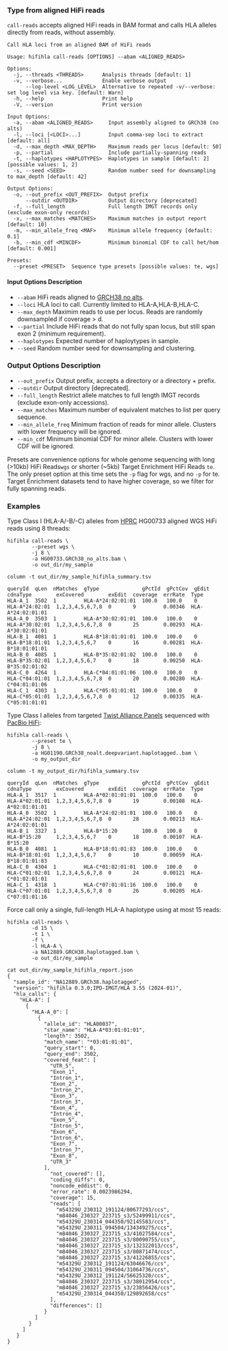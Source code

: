 ### Type from aligned HiFi reads
`call-reads` accepts aligned HiFi reads in BAM format and calls HLA alleles directly from reads, without assembly.
```
Call HLA loci from an aligned BAM of HiFi reads

Usage: hifihla call-reads [OPTIONS] --abam <ALIGNED_READS>

Options:
  -j, --threads <THREADS>      Analysis threads [default: 1]
  -v, --verbose...             Enable verbose output
      --log-level <LOG_LEVEL>  Alternative to repeated -v/--verbose: set log level via key. [default: Warn]
  -h, --help                   Print help
  -V, --version                Print version

Input Options:
  -a, --abam <ALIGNED_READS>     Input assembly aligned to GRCh38 (no alts)
  -l, --loci [<LOCI>...]         Input comma-sep loci to extract [default: all]
  -d, --max_depth <MAX_DEPTH>    Maximum reads per locus [default: 50]
  -p, --partial                  Include partially-spanning reads
  -t, --haplotypes <HAPLOTYPES>  Haplotypes in sample [default: 2] [possible values: 1, 2]
  -s, --seed <SEED>              Random number seed for downsampling to max_depth [default: 42]

Output Options:
  -o, --out_prefix <OUT_PREFIX>  Output prefix
      --outdir <OUTDIR>          Output directory [deprecated]
  -f, --full_length              Full length IMGT records only (exclude exon-only records)
  -x, --max_matches <MATCHES>    Maximum matches in output report [default: 10]
  -m, --min_allele_freq <MAF>    Minimum allele frequency [default: 0.1]
  -b, --min_cdf <MINCDF>         Minimum binomial CDF to call het/hom [default: 0.001]

Presets:
  --preset <PRESET>  Sequence type presets [possible values: te, wgs]
```
#### Input Options Description
* `--abam` HiFi reads aligned to [GRCH38 no alts](https://ftp.ncbi.nlm.nih.gov/genomes/all/GCA/000/001/405/GCA_000001405.15_GRCh38/seqs_for_alignment_pipelines.ucsc_ids/GCA_000001405.15_GRCh38_no_alt_analysis_set.fna.gz).
* `--loci` HLA loci to call. Currently limited to HLA-A,HLA-B,HLA-C.
* `--max_depth` Maximim reads to use per locus. Reads are randomly downsampled if coverage > d.
* `--partial` Include HiFi reads that do not fully span locus, but still span exon 2 (minimum requirement).
* `--haplotypes` Expected number of haploytypes in sample.  
* `--seed` Random number seed for downsampling and clustering.

### Output Options Description
* `--out_prefix` Output prefix, accepts a directory or a directory + prefix. 
* `--outdir` Output directory \[deprecated\].
* `--full_length` Restrict allele matches to full length IMGT records (exclude exon-only accessions).
* `--max_matches` Maximum number of equivalent matches to list per query sequence.
* `--min_allele_freq` Minimum fraction of reads for minor allele.  Clusters with lower frequency will be ignored.
* `--min_cdf` Minimum binomial CDF for minor allele.  Clusters with lower CDF will be ignored.

Presets are convenience options for whole genome sequencing with long (>10kb) HiFi Reads`wgs` or shorter (~5kb) Target Enrichment HiFi Reads `te`.
The only preset option at this time sets the `-p` flag for wgs, and no `-p` for te.  Target Enrichment datasets tend to have higher coverage, so we filter for fully spanning reads.

### Examples
Type Class I (HLA-A/-B/-C) alleles from [HPRC](https://github.com/human-pangenomics/HPP_Year1_Data_Freeze_v1.0) HG00733 aligned WGS HiFi reads using 8 threads:
```
hifihla call-reads \
        --preset wgs \
        -j 8 \
        -a HG00733.GRCh38_no_alts.bam \
        -o out_dir/my_sample

column -t out_dir/my_sample_hifihla_summary.tsv

queryId  qLen  nMatches  gType              gPctId  gPctCov  gEdit  cdnaType        exCovered        exEdit  coverage  errRate  Type
HLA-A_1  3502  1         HLA-A*24:02:01:01  100.0   100.0    0      HLA-A*24:02:01  1,2,3,4,5,6,7,8  0       9         0.00346  HLA-A*24:02:01:01
HLA-A_0  3503  1         HLA-A*30:02:01:01  100.0   100.0    0      HLA-A*30:02:01  1,2,3,4,5,6,7,8  0       25        0.00293  HLA-A*30:02:01:01
HLA-B_1  4081  1         HLA-B*18:01:01:01  100.0   100.0    0      HLA-B*18:01:01  1,2,3,4,5,6,7    0       16        0.00281  HLA-B*18:01:01:01
HLA-B_0  4085  1         HLA-B*35:02:01:02  100.0   100.0    0      HLA-B*35:02:01  1,2,3,4,5,6,7    0       18        0.00250  HLA-B*35:02:01:02
HLA-C_0  4264  1         HLA-C*04:01:01:06  100.0   100.0    0      HLA-C*04:01:01  1,2,3,4,5,6,7,8  0       20        0.00280  HLA-C*04:01:01:06
HLA-C_1  4303  1         HLA-C*05:01:01:01  100.0   100.0    0      HLA-C*05:01:01  1,2,3,4,5,6,7,8  0       12        0.00335  HLA-C*05:01:01:01
```
Type Class I alleles from targeted [Twist Alliance Panels](https://www.pacb.com/wp-content/uploads/Application-Brief-HiFi-Target-Enrichment-Best-Practices.pdf) sequenced with [PacBio HiFi](https://downloads.pacbcloud.com/public/dataset/HiFiTE_SqIIe/Oct_2022/TwistAllianceLongReadPGx/):
```
hifihla call-reads \
        --preset te \
        -j 8 \
        -a HG01190.GRCh38_noalt.deepvariant.haplotagged..bam \
        -o my_output_dir

column -t my_output_dir/hifihla_summary.tsv

queryId  qLen  nMatches  gType              gPctId  gPctCov  gEdit  cdnaType        exCovered        exEdit  coverage  errRate  Type
HLA-A_1  3517  1         HLA-A*02:01:01:01  100.0   100.0    0      HLA-A*02:01:01  1,2,3,4,5,6,7,8  0       19        0.00108  HLA-A*02:01:01:01
HLA-A_0  3502  1         HLA-A*24:02:01:01  100.0   100.0    0      HLA-A*24:02:01  1,2,3,4,5,6,7,8  0       28        0.00213  HLA-A*24:02:01:01
HLA-B_1  3327  1         HLA-B*15:20        100.0   100.0    0      HLA-B*15:20     1,2,3,4,5,6,7    0       18        0.00107  HLA-B*15:20
HLA-B_0  4081  1         HLA-B*18:01:01:83  100.0   100.0    0      HLA-B*18:01:01  1,2,3,4,5,6,7    0       10        0.00059  HLA-B*18:01:01:83
HLA-C_0  4304  1         HLA-C*01:02:01:01  100.0   100.0    0      HLA-C*01:02:01  1,2,3,4,5,6,7,8  0       24        0.00121  HLA-C*01:02:01:01
HLA-C_1  4318  1         HLA-C*07:01:01:16  100.0   100.0    0      HLA-C*07:01:01  1,2,3,4,5,6,7,8  0       26        0.00205  HLA-C*07:01:01:16
```
Force call only a single, full-length HLA-A haplotype using at most 15 reads:
```
hifihla call-reads \
        -d 15 \
        -t 1 \
        -f \
        -l HLA-A \
        -a NA12889.GRCH38.haplotagged.bam \
        -o out_dir/my_sample

cat out_dir/my_sample_hifihla_report.json
{
  "sample_id": "NA12889.GRCh38.haplotagged",
  "version": "hifihla 0.3.0;IPD-IMGT/HLA 3.55 (2024-01)",
  "hla_calls": {
    "HLA-A": [
      {
        "HLA-A_0": [
          {
            "allele_id": "HLA00037",
            "star_name": "HLA-A*03:01:01:01",
            "length": 3502,
            "match_name": "*03:01:01:01",
            "query_start": 0,
            "query_end": 3502,
            "covered_feat": [
              "UTR_5",
              "Exon_1",
              "Intron_1",
              "Exon_2",
              "Intron_2",
              "Exon_3",
              "Intron_3",
              "Exon_4",
              "Intron_4",
              "Exon_5",
              "Intron_5",
              "Exon_6",
              "Intron_6",
              "Exon_7",
              "Intron_7",
              "Exon_8",
              "UTR_3"
            ],
              "not_covered": [],
              "coding_diffs": 0,
              "noncode_eddist": 0,
              "error_rate": 0.0023986294,
              "coverage": 15,
              "reads": [
                "m54329U_230312_191124/80677293/ccs",
                "m84046_230327_223715_s3/52499911/ccs",
                "m54329U_230314_044350/92145583/ccs",
                "m54329U_230311_094504/134349275/ccs",
                "m84046_230327_223715_s3/41027584/ccs",
                "m84046_230327_223715_s3/80090755/ccs",
                "m84046_230327_223715_s3/132322013/ccs",
                "m84046_230327_223715_s3/80871474/ccs",
                "m84046_230327_223715_s3/41226855/ccs",
                "m54329U_230312_191124/63046676/ccs",
                "m54329U_230311_094504/31064736/ccs",
                "m54329U_230312_191124/56625320/ccs",
                "m84046_230327_223715_s3/38012954/ccs",
                "m84046_230327_223715_s3/23856426/ccs",
                "m54329U_230314_044350/129892658/ccs"
              ],
              "differences": []
            }
         ]
       }
     ]
   }
}
  ```
